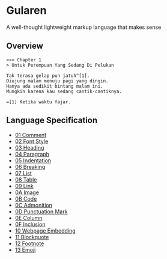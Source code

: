 # Gularen
A well-thought lightweight markup language that makes sense

## Overview
~~~
>>> Chapter 1
> Untuk Perempuan Yang Sedang Di Pelukan

Tak terasa gelap pun jatuh^[1].
Diujung malam menuju pagi yang dingin.
Hanya ada sedikit bintang malam ini.
Mungkin karena kau sedang cantik-cantiknya.

=[1] Ketika waktu fajar.
~~~

## Language Specification
* [01 Comment](spec/01-comment.gr)
* [02 Font Style](spec/02-font-style.gr)
* [03 Heading](spec/03-heading.gr)
* [04 Paragraph](spec/04-paragraph.gr)
* [05 Indentation](spec/05-indentation.gr)
* [06 Breaking](spec/06-breaking.gr)
* [07 List](spec/07-list.gr)
* [08 Table](spec/08-table.gr)
* [09 Link](spec/09-link.gr)
* [0A Image](spec/0A-image.gr)
* [0B Code](spec/0B-code.gr)
* [0C Admonition](spec/0C-admonition.gr)
* [0D Punctuation Mark](spec/0D-punctuation-mark.gr)
* [0E Column](spec/0E-column.gr)
* [0F Inclusion](spec/0F-inclusion.gr)
* [10 Webpage Embedding](spec/10-webpage-embedding.gr)
* [11 Blockquote](spec/11-blockquote.gr)
* [12 Footnote](spec/12-footnote.gr)
* [13 Emoji](spec/13-emoji.gr)
